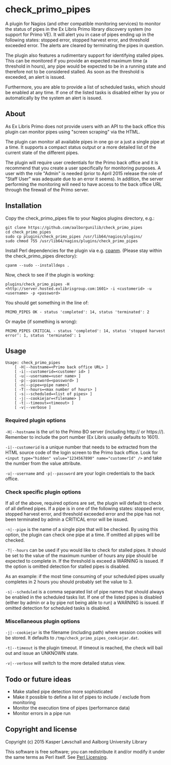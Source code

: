 # check_primo_pipes
A plugin for Nagios (and other compatible monitoring services) to monitor the status of pipes in the Ex Libris Primo library discovery system (no support for Primo VE). It will alert you in case of pipes ending up in the following states: stopped error, stopped harvest error, and threshold exceeded error. The alerts are cleared by terminating the pipes in question.

The plugin also features a rudimentary support for identifying stalled pipes. This can be monitored if you provide an expected maximum time (a threshold in hours), any pipe would be expected to be in a running state and therefore not to be considered stalled. As soon as the threshold is exceeded, an alert is issued.

Furthermore, you are able to provide a list of scheduled tasks, which should be enabled at any time. If one of the listed tasks is disabled either by you or automatically by the system an alert is issued.

## About
As Ex Libris Primo does not provide users with an API to the back office this plugin can monitor pipes using "screen scraping" via the HTML.

The plugin can monitor all available pipes in one go or a just a single pipe at a time. It supports a compact status output or a more detailed list of the current state of the different pipes.

The plugin will require user credentials for the Primo back office and it is recommend that you create a user specifically for monitoring purposes. A user with the role "Admin" is needed (prior to April 2015 release the role of "Staff User" was adequate due to an error it seems). In addition, the server performing the monitoring will need to have access to the back office URL through the firewall of the Primo server.

## Installation

Copy the check_primo_pipes file to your Nagios plugins directory, e.g.:

    git clone https://github.com/aalborgunilib/check_primo_pipes
    cd check_primo_pipes
    sudo cp plugins/check_primo_pipes /usr/lib64/nagios/plugins/
    sudo chmod 755 /usr/lib64/nagios/plugins/check_primo_pipes

Install Perl dependencies for the plugin via e.g. [cpanm](https://metacpan.org/pod/App::cpanminus). (Please stay within the check_primo_pipes directory):

    cpanm --sudo --installdeps .

Now, check to see if the plugin is working:

    plugins/check_primo_pipes -H <http://server.hosted.exlibrisgroup.com:1601> -i <customerid> -u <username> -p <password>

You should get something in the line of:

    PRIMO_PIPES OK - status 'completed': 14, status 'terminated': 2
    
Or maybe (if something is wrong):

    PRIMO_PIPES CRITICAL - status 'completed': 14, status 'stopped harvest error': 1, status 'terminated': 1

## Usage

    Usage: check_primo_pipes
        [ -H|--hostname=<Primo back office URL> ]
        [ -i|--customerid=<customer id> ]
        [ -u|--username=<user name> ]
        [ -p|--password=<password> ]
        [ -n|--pipe=<pipe name>]
        [ -T|--hours=<max number of hours> ]
        [ -s|--scheduled=<list of pipes> ]
        [ -j|--cookiejar=<filename> ]
        [ -t|--timeout=<timeout> ]
        [ -v|--verbose ]

### Required plugin options

`-H|--hostname` is the url to the Primo BO server (including http:// or https://). Remember to include the port number (Ex Libris usually defaults to 1601).

`-i|--customerid` is a unique number that needs to be extracted from the HTML source code of the login screen to the Primo back office. Look for `<input type="hidden" value="1234567890" name="customerId" />` and take the number from the value attribute.

`-u|--username` and `-p|--password` are your login credentials to the back office.

### Check specific plugin options

If all of the above, required options are set, the plugin will default to check of all defined pipes. If a pipe is in one of the following states: stopped error, stopped harvest error, and threshold exceeded error and the pipe has not been terminated by admin a CRITICAL error will be issued.

`-n|--pipe` is the name of a single pipe that will be checked. By using this option, the plugin can check one pipe at a time. If omitted all pipes will be checked.

`-T|--hours` can be used if you would like to check for stalled pipes. It should be set to the value of the maximum number of hours any pipe should be expected to complete in. If the threshold is exceed a WARNING is issued. If the option is omitted detection for stalled pipes is disabled.

As an example: if the most time consuming of your scheduled pipes usually completes in 2 hours you should probably set the value to 3.

`-s|--scheduled` is a comma separated list of pipe names that should always be enabled in the scheduled tasks list. If one of the listed pipes is disabled (either by admin or a by pipe not being able to run) a WARNING is issued. If omitted detection for scheduled tasks is disabled.

### Miscellaneous plugin options

`-j|--cookiejar` is the filename (including path) where session cookies will be stored. It defaults to `/tmp/check_primo_pipes_cookiejar.dat`.

`-t|--timeout` is the plugin timeout. If timeout is reached, the check will bail out and issue an UNKNOWN state.

`-v|--verbose` will switch to the more detailed status view.

## Todo or future ideas

* Make stalled pipe detection more sophisticated
* Make it possible to define a list of pipes to include / exclude from monitoring
* Monitor the execution time of pipes (performance data)
* Monitor errors in a pipe run

## Copyright and license

Copyright (c) 2015 Kasper Løvschall and Aalborg University Library

This software is free software; you can redistribute it and/or modify it under the same terms as Perl itself. See [Perl Licensing](http://dev.perl.org/licenses/).

